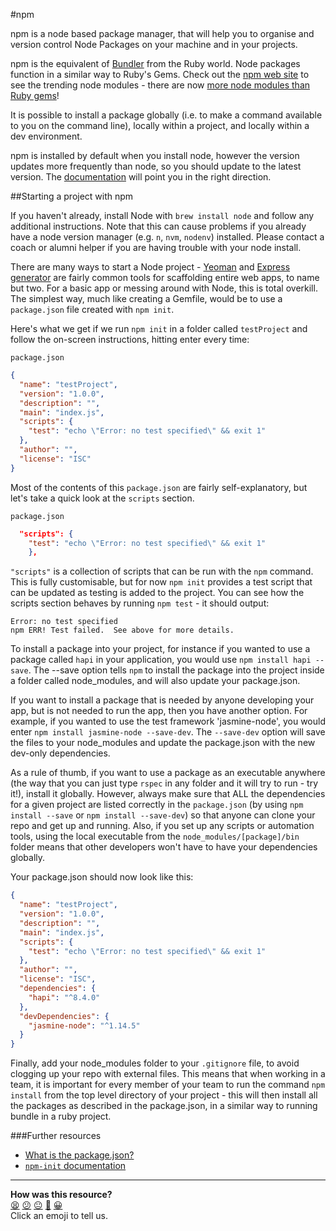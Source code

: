 #npm

npm is a node based package manager, that will help you to organise and version control Node Packages on your machine and in your projects.

npm is the equivalent of [Bundler](http://bundler.io/) from the Ruby world.  Node packages function in a similar way to Ruby's Gems. Check out the [npm web site](https://www.npmjs.com/) to see the trending node modules - there are now [more node modules than Ruby gems](http://www.modulecounts.com/)!

It is possible to install a package globally (i.e. to make a command available to you on the command line), locally within a project, and locally within a dev environment.

npm is installed by default when you install node, however the version updates more frequently than node, so you should update to the latest version. The [documentation](https://docs.npmjs.com/) will point you in the right direction.

##Starting a project with npm

If you haven't already, install Node with `brew install node` and follow any additional instructions.  Note that this can cause problems if you already have a node version manager (e.g. `n`, `nvm`, `nodenv`) installed.  Please contact a coach or alumni helper if you are having trouble with your node install.

There are many ways to start a Node project - [Yeoman](http://yeoman.io/) and [Express generator](http://expressjs.com/starter/generator.html) are fairly common tools for scaffolding entire web apps, to name but two. For a basic app or messing around with Node, this is total overkill. The simplest way, much like creating a Gemfile, would be to use a `package.json` file created with `npm init`.

Here's what we get if we run `npm init` in a folder called `testProject` and follow the on-screen instructions, hitting enter every time:

`package.json`
```json
{
  "name": "testProject",
  "version": "1.0.0",
  "description": "",
  "main": "index.js",
  "scripts": {
    "test": "echo \"Error: no test specified\" && exit 1"
  },
  "author": "",
  "license": "ISC"
}
```

Most of the contents of this `package.json` are fairly self-explanatory, but let's take a quick look at the `scripts` section.

`package.json`
```json
  "scripts": {
    "test": "echo \"Error: no test specified\" && exit 1"
    },
```

`"scripts"` is a collection of scripts that can be run with the `npm` command. This is fully customisable, but for now `npm init` provides a test script that can be updated as testing is added to the project. You can see how the scripts section behaves by running `npm test` - it should output:

```shell
Error: no test specified
npm ERR! Test failed.  See above for more details.
```

To install a package into your project, for instance if you wanted to use a package called `hapi` in your application, you would use ``` npm install hapi --save ```. The --save option tells `npm` to install the package into the project inside a folder called node_modules, and will also update your package.json.

If you want to install a package that is needed by anyone developing your app, but is not needed to run the app, then you have another option. For example, if you wanted to use the test framework 'jasmine-node', you would enter ``` npm install jasmine-node --save-dev ```. The `--save-dev` option will save the files to your node_modules and update the package.json with the new dev-only dependencies.

As a rule of thumb, if you want to use a package as an executable anywhere (the way that you can just type `rspec` in any folder and it will try to run - try it!), install it globally. However, always make sure that ALL the dependencies for a given project are listed correctly in the `package.json` (by using ``` npm install --save ``` or ``` npm install --save-dev ```) so that anyone can clone your repo and get up and running. Also, if you set up any scripts or automation tools, using the local executable from the `node_modules/[package]/bin` folder means that other developers won't have to have your dependencies globally.

Your package.json should now look like this:

``` json
{
  "name": "testProject",
  "version": "1.0.0",
  "description": "",
  "main": "index.js",
  "scripts": {
    "test": "echo \"Error: no test specified\" && exit 1"
  },
  "author": "",
  "license": "ISC",
  "dependencies": {
    "hapi": "^8.4.0"
  },
  "devDependencies": {
    "jasmine-node": "^1.14.5"
  }
}

```

Finally, add your node_modules folder to your `.gitignore` file, to avoid clogging up your repo with external files. This means that when working in a team, it is important for every member of your team to run the command ``` npm install ``` from the top level directory of your project - this will then install all the packages as described in the package.json, in a similar way to running bundle in a ruby project.

###Further resources
* [What is the package.json?](https://docs.nodejitsu.com/articles/getting-started/npm/what-is-the-file-package-json)
* [`npm-init` documentation](https://www.npmjs.org/doc/cli/npm-init.html)

<!-- BEGIN GENERATED SECTION DO NOT EDIT -->

---

**How was this resource?**  
[😫](https://airtable.com/shrUJ3t7KLMqVRFKR?prefill_Repository=course&prefill_File=pills/npm.md&prefill_Sentiment=😫) [😕](https://airtable.com/shrUJ3t7KLMqVRFKR?prefill_Repository=course&prefill_File=pills/npm.md&prefill_Sentiment=😕) [😐](https://airtable.com/shrUJ3t7KLMqVRFKR?prefill_Repository=course&prefill_File=pills/npm.md&prefill_Sentiment=😐) [🙂](https://airtable.com/shrUJ3t7KLMqVRFKR?prefill_Repository=course&prefill_File=pills/npm.md&prefill_Sentiment=🙂) [😀](https://airtable.com/shrUJ3t7KLMqVRFKR?prefill_Repository=course&prefill_File=pills/npm.md&prefill_Sentiment=😀)  
Click an emoji to tell us.

<!-- END GENERATED SECTION DO NOT EDIT -->
